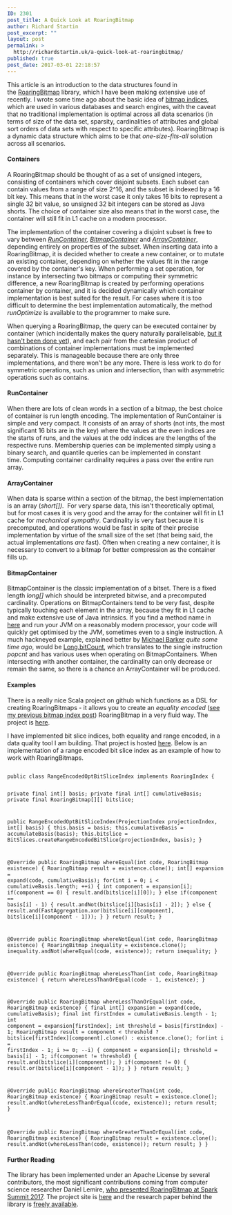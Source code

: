 ```yaml
---
ID: 2301
post_title: A Quick Look at RoaringBitmap
author: Richard Startin
post_excerpt: ""
layout: post
permalink: >
  http://richardstartin.uk/a-quick-look-at-roaringbitmap/
published: true
post_date: 2017-03-01 22:18:57
---
```

This article is an introduction to the data structures found in the <a href="https://github.com/RoaringBitmap/RoaringBitmap">RoaringBitmap</a> library, which I have been making extensive use of recently. I wrote some time ago about the basic idea of <a href="http://richardstartin.uk/how-a-bitmap-index-works/">bitmap indices</a>, which are used in various databases and search engines, with the caveat that no traditional implementation is optimal across all data scenarios (in terms of size of the data set, sparsity, cardinalities of attributes and global sort orders of data sets with respect to specific attributes). RoaringBitmap is a dynamic data structure which aims to be that <em>one-size-fits-all</em> solution across all scenarios.
<h4>Containers</h4>
A RoaringBitmap should be thought of as a set of unsigned integers, consisting of containers which cover disjoint subsets. Each subset can contain values from a range of size 2^16, and the subset is indexed by a 16 bit key. This means that in the worst case it only takes 16 bits to represent a single 32 bit value, so unsigned 32 bit integers can be stored as Java shorts. The choice of container size also means that in the worst case, the container will still fit in L1 cache on a modern processor.

The implementation of the container covering a disjoint subset is free to vary between <em><a href="https://github.com/RoaringBitmap/RoaringBitmap/blob/master/roaringbitmap/src/main/java/org/roaringbitmap/RunContainer.java" target="_blank" rel="noopener noreferrer">RunContainer</a>, <a href="https://github.com/RoaringBitmap/RoaringBitmap/blob/master/roaringbitmap/src/main/java/org/roaringbitmap/BitmapContainer.java" target="_blank" rel="noopener noreferrer">BitmapContainer</a> </em>and <em><a href="https://github.com/RoaringBitmap/RoaringBitmap/blob/master/roaringbitmap/src/main/java/org/roaringbitmap/ArrayContainer.java" target="_blank" rel="noopener noreferrer">ArrayContainer</a></em>, depending entirely on properties of the subset. When inserting data into a RoaringBitmap, it is decided whether to create a new container, or to mutate an existing container, depending on whether the values fit in the range covered by the container's key. When performing a set operation, for instance by intersecting two bitmaps or computing their symmetric difference, a new RoaringBitmap is created by performing operations container by container, and it is decided dynamically which container implementation is best suited for the result. For cases where it is too difficult to determine the best implementation automatically, the method <em>runOptimize</em> is available to the programmer to make sure.

When querying a RoaringBitmap, the query can be executed container by container (which incidentally makes the query naturally parallelisable, <a href="https://github.com/RoaringBitmap/RoaringBitmap/issues/42" target="_blank" rel="noopener noreferrer">but it hasn't been done yet</a>), and each pair from the cartesian product of combinations of container implementations must be implemented separately. This is manageable because there are only three implementations, and there won't be any more. There is less work to do for symmetric operations, such as union and intersection, than with asymmetric operations such as contains.
<h4>RunContainer</h4>
When there are lots of clean words in a section of a bitmap, the best choice of container is run length encoding. The implementation of RunContainer is simple and very compact. It consists of an array of shorts (not ints, the most significant 16 bits are in the key) where the values at the even indices are the starts of runs, and the values at the odd indices are the lengths of the respective runs. Membership queries can be implemented simply using a binary search, and quantile queries can be implemented in constant time. Computing container cardinality requires a pass over the entire run array.
<h4>ArrayContainer</h4>
When data is sparse within a section of the bitmap, the best implementation is an array (<em>short[]).  </em>For very sparse data, this isn't theoretically optimal, but for most cases it is very good and the array for the container will fit in L1 cache for <em>mechanical sympathy</em>. Cardinality is very fast because it is precomputed, and operations would be fast in spite of their precise implementation by virtue of the small size of the set (that being said, the actual implementations <em>are</em> fast). Often when creating a new container, it is necessary to convert to a bitmap for better compression as the container fills up.
<h4>BitmapContainer</h4>
BitmapContainer is the classic implementation of a bitset. There is a fixed length <em>long[] </em>which should be interpreted bitwise, and a precomputed cardinality. Operations on BitmapContainers tend to be very fast, despite typically touching each element in the array, because they fit in L1 cache and make extensive use of Java intrinsics. If you find a method name in <a href="http://hg.openjdk.java.net/jdk8/jdk8/hotspot/file/87ee5ee27509/src/share/vm/classfile/vmSymbols.hpp" target="_blank" rel="noopener noreferrer">here</a> and run your JVM on a reasonably modern processor, your code will quickly get optimised by the JVM, sometimes even to a single instruction. A much hackneyed example, explained better by <a href="http://bad-concurrency.blogspot.co.uk/2012/08/arithmetic-overflow-and-intrinsics.html" target="_blank" rel="noopener noreferrer">Michael Barker</a> <em>quite</em> <em>some time ago</em>, would be <a href="https://docs.oracle.com/javase/7/docs/api/java/lang/Long.html#bitCount(long)">Long.bitCount</a>, which translates to the single instruction <em>popcnt</em> and has various uses when operating on BitmapContainers. When intersecting with another container, the cardinality can only decrease or remain the same, so there is a chance an ArrayContainer will be produced.
<h4>Examples</h4>
There is a really nice Scala project on github which functions as a DSL for creating RoaringBitmaps - it allows you to create an <em>equality encoded</em> (<a href="http://richardstartin.uk/how-a-bitmap-index-works/" target="_blank" rel="noopener noreferrer">see my previous bitmap index post</a>) RoaringBitmap in a very fluid way. The project is <a href="https://github.com/adform/bitmap-dsl" target="_blank" rel="noopener noreferrer">here</a>.

I have implemented bit slice indices, both equality and range encoded, in a data quality tool I am building. That project is hosted <a href="https://github.com/richardstartin/isometric" target="_blank" rel="noopener noreferrer">here</a>. Below is an implementation of a range encoded bit slice index as an example of how to work with RoaringBitmaps.

<code class="language-java">
public class RangeEncodedOptBitSliceIndex implements RoaringIndex {

  private final int[] basis;
  private final int[] cumulativeBasis;
  private final RoaringBitmap[][] bitslice;

  public RangeEncodedOptBitSliceIndex(ProjectionIndex projectionIndex, int[] basis) {
    this.basis = basis;
    this.cumulativeBasis = accumulateBasis(basis);
    this.bitslice = BitSlices.createRangeEncodedBitSlice(projectionIndex, basis);
  }

  @Override
  public RoaringBitmap whereEqual(int code, RoaringBitmap existence) {
    RoaringBitmap result = existence.clone();
    int[] expansion = expand(code, cumulativeBasis);
    for(int i = 0; i < cumulativeBasis.length; ++i) {
      int component = expansion[i];
      if(component == 0) {
        result.and(bitslice[i][0]);
      }
      else if(component == basis[i] - 1) {
        result.andNot(bitslice[i][basis[i] - 2]);
      }
      else {
        result.and(FastAggregation.xor(bitslice[i][component], bitslice[i][component - 1]));
      }
    }
    return result;
  }

  @Override
  public RoaringBitmap whereNotEqual(int code, RoaringBitmap existence) {
    RoaringBitmap inequality = existence.clone();
    inequality.andNot(whereEqual(code, existence));
    return inequality;
  }

  @Override
  public RoaringBitmap whereLessThan(int code, RoaringBitmap existence) {
    return whereLessThanOrEqual(code - 1, existence);
  }

  @Override
  public RoaringBitmap whereLessThanOrEqual(int code, RoaringBitmap existence) {
    final int[] expansion = expand(code, cumulativeBasis);
    final int firstIndex = cumulativeBasis.length - 1;
    int component = expansion[firstIndex];
    int threshold = basis[firstIndex] - 1;
    RoaringBitmap result = component < threshold ? bitslice[firstIndex][component].clone() : existence.clone();     for(int i = firstIndex - 1; i >= 0; --i) {
      component = expansion[i];
      threshold = basis[i] - 1;
      if(component != threshold) {
        result.and(bitslice[i][component]);
      }
      if(component != 0) {
        result.or(bitslice[i][component - 1]);
      }
    }
    return result;
  }

  @Override
  public RoaringBitmap whereGreaterThan(int code, RoaringBitmap existence) {
    RoaringBitmap result = existence.clone();
    result.andNot(whereLessThanOrEqual(code, existence));
    return result;
  }

  @Override
  public RoaringBitmap whereGreaterThanOrEqual(int code, RoaringBitmap existence) {
    RoaringBitmap result = existence.clone();
    result.andNot(whereLessThan(code, existence));
    return result;
  }
}
</code>
<h4>Further Reading</h4>
The library has been implemented under an Apache License by several contributors, the most significant contributions coming from computer science researcher Daniel Lemire, <a href="https://www.youtube.com/watch?v=1QMgGxiCFWE" target="_blank" rel="noopener noreferrer">who presented RoaringBitmap at Spark Summit 2017</a>. The project site is <a href="http://roaringbitmap.org/" target="_blank" rel="noopener noreferrer">here</a> and the research paper behind the library is <a href="https://arxiv.org/pdf/1402.6407.pdf" target="_blank" rel="noopener noreferrer">freely available</a>.